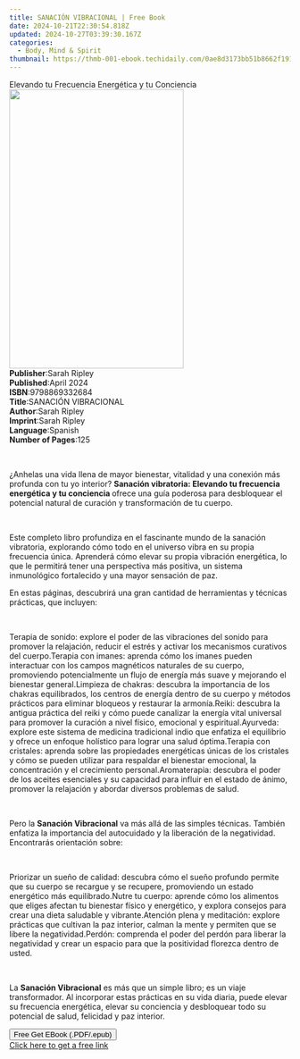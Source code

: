 ```yaml
---
title: SANACIÓN VIBRACIONAL | Free Book
date: 2024-10-21T22:30:54.818Z
updated: 2024-10-27T03:39:30.167Z
categories:
  - Body, Mind & Spirit
thumbnail: https://thmb-001-ebook.techidaily.com/0ae8d3173bb51b8662f191bb6e3f7477d588b8f90544b8f32bb50cfa3a399867.jpg
---
```

<main id="book-container">
  <div class="flex flex-col">
    <div class="book-brief flex-1 py-6 px-4 sm:p-6 md:py-10 md:px-8">
      <!-- brief-->
      <div class="book-brief-main">
        Elevando tu Frecuencia Energética y tu Conciencia
      </div>
    </div>
    <div
      class="book-meta-info flex-1 grid gap-4 col-start-1 col-end-3 row-start-1 sm:mb-6 sm:grid-cols-4 lg:gap-6 lg:col-start-2 lg:row-end-6 lg:row-span-6 lg:mb-0"
    >
      <div
        class="book-meta-info-left place-content-center mt-4 p-4 text-sm leading-6 col-start-2 col-span-2 dark:text-slate-400"
      >
        <img
          class="w-full h-500 object-cover rounded-lg sm:h-255 sm:col-span-2 lg:col-span-full"
          src="https://img-001-ebook.techidaily.com/409be5750b8850f0650fec5624e39a194a078cc9222c4e0b10860ab78c81492a.jpg"
          alt=""
          width="312"
          height="500"
        />
      </div>
      <div
        class="book-meta-info-right mt-2 col-start-1 row-start-2 col-span-3 self-center"
      >
        <!-- meta data  -->
        <div class="flex flex-col px-4 md:px-8">
          <div class="flex-1">
            <strong>Publisher</strong>:<span class="px-2">Sarah Ripley</span>
          </div>
          <div class="flex-1">
            <strong>Published</strong>:<span class="px-2">April 2024</span>
          </div>
          <div class="flex-1">
            <strong>ISBN</strong>:<span class="px-2">9798869332684</span>
          </div>
          <div class="flex-1">
            <strong>Title</strong>:<span class="px-2"
              >SANACIÓN VIBRACIONAL</span
            >
          </div>
          <div class="flex-1">
            <strong>Author</strong>:<span class="px-2">Sarah Ripley</span>
          </div>
          <div class="flex-1">
            <strong>Imprint</strong>:<span class="px-2">Sarah Ripley</span>
          </div>
          <div class="flex-1">
            <strong>Language</strong>:<span class="px-2">Spanish</span>
          </div>
          <div class="flex-1">
            <strong>Number of Pages</strong>:<span class="px-2">125</span>
          </div>
        </div>
      </div>
    </div>
    <div class="book-description flex-1 py-6 px-4 sm:p-6 md:py-10 md:px-8">
      <div class="book-description-main">
        <div accordion-content="" id="description">
          <p><br /></p>
          <p>
            ¿Anhelas una vida llena de mayor bienestar, vitalidad y una conexión
            más profunda con tu yo interior?
            <strong
              >Sanación vibratoria: Elevando tu frecuencia energética y tu
              conciencia </strong
            >ofrece una guía poderosa para desbloquear el potencial natural de
            curación y transformación de tu cuerpo.
          </p>
          <p><br /></p>
          <p>
            Este completo libro profundiza en el fascinante mundo de la sanación
            vibratoria, explorando cómo todo en el universo vibra en su propia
            frecuencia única. Aprenderá cómo elevar su propia vibración
            energética, lo que le permitirá tener una perspectiva más positiva,
            un sistema inmunológico fortalecido y una mayor sensación de paz.
          </p>
          <p>
            En estas páginas, descubrirá una gran cantidad de herramientas y
            técnicas prácticas, que incluyen:
          </p>
          <p><br /></p>
          Terapia de sonido: explore el poder de las vibraciones del sonido para
          promover la relajación, reducir el estrés y activar los mecanismos
          curativos del cuerpo.Terapia con imanes: aprenda cómo los imanes
          pueden interactuar con los campos magnéticos naturales de su cuerpo,
          promoviendo potencialmente un flujo de energía más suave y mejorando
          el bienestar general.Limpieza de chakras: descubra la importancia de
          los chakras equilibrados, los centros de energía dentro de su cuerpo y
          métodos prácticos para eliminar bloqueos y restaurar la armonía.Reiki:
          descubra la antigua práctica del reiki y cómo puede canalizar la
          energía vital universal para promover la curación a nivel físico,
          emocional y espiritual.Ayurveda: explore este sistema de medicina
          tradicional indio que enfatiza el equilibrio y ofrece un enfoque
          holístico para lograr una salud óptima.Terapia con cristales: aprenda
          sobre las propiedades energéticas únicas de los cristales y cómo se
          pueden utilizar para respaldar el bienestar emocional, la
          concentración y el crecimiento personal.Aromaterapia: descubra el
          poder de los aceites esenciales y su capacidad para influir en el
          estado de ánimo, promover la relajación y abordar diversos problemas
          de salud.
          <p><br /></p>
          <p>
            Pero la <strong>Sanación Vibracional</strong> va más allá de las
            simples técnicas. También enfatiza la importancia del autocuidado y
            la liberación de la negatividad. Encontrarás orientación sobre:
          </p>
          <p><br /></p>
          Priorizar un sueño de calidad: descubra cómo el sueño profundo permite
          que su cuerpo se recargue y se recupere, promoviendo un estado
          energético más equilibrado.Nutre tu cuerpo: aprende cómo los alimentos
          que eliges afectan tu bienestar físico y energético, y explora
          consejos para crear una dieta saludable y vibrante.Atención plena y
          meditación: explore prácticas que cultivan la paz interior, calman la
          mente y permiten que se libere la negatividad.Perdón: comprenda el
          poder del perdón para liberar la negatividad y crear un espacio para
          que la positividad florezca dentro de usted.
          <p><br /></p>
          <p>
            La <strong>Sanación Vibracional</strong> es más que un simple libro;
            es un viaje transformador. Al incorporar estas prácticas en su vida
            diaria, puede elevar su frecuencia energética, elevar su conciencia
            y desbloquear todo su potencial de salud, felicidad y paz interior.
          </p>
        </div>
        <div class="accordion-fader"></div>
      </div>
    </div>
    <div class="book-excerpts flex-1 py-6 px-4 sm:p-6 md:py-10 md:px-8"></div>
    <div
      class="book-about-author flex-1 py-6 px-4 sm:p-6 md:py-10 md:px-8"
    ></div>
    <div class="book-free-get flex-1 py-6 px-4 sm:p-6 md:py-10 md:px-8">
      <button
        id="btn-free-get"
        class="bg-blue-500 hover:bg-blue-700 text-white font-bold py-2 px-4 rounded"
      >
        Free Get EBook (.PDF/.epub)
      </button>
      <div id="countdown-display" class="px-2 text-lg mt-2"></div>
      <a
        id="free-link"
        class="hidden bg-blue-500 hover:bg-blue-700 text-white font-bold py-2 px-4 rounded"
        href="https://www.ebooks.com/en-us/book/211329475/sanaci-n-vibracional/sarah-ripley/"
        target="_blank"
        >Click here to get a free link</a
      >
    </div>
    <script>
      let countdownTime = 0;
      let countdownInterval = null;
      document
        .getElementById('btn-free-get')
        .addEventListener('click', startCountdown);
      function startCountdown() {
        countdownTime = new Date().getTime() + 60000 * 3;
        countdownInterval = setInterval(updateCountdown, 1000);
        document.getElementById('btn-free-get').disabled = true;
        document
          .getElementById('btn-free-get')
          .classList.add('bg-gray-500', 'cursor-not-allowed');
      }
      function updateCountdown() {
        let currentTime = new Date().getTime();
        let timeLeft = countdownTime - currentTime;
        let secondsLeft = Math.floor(timeLeft / 1000);
        document.getElementById('countdown-display').innerHTML =
          `Remaining time: ${secondsLeft} seconds.`;
        if (secondsLeft <= 0) {
          clearInterval(countdownInterval);
          document.getElementById('btn-free-get').classList.add('hidden');
          document.getElementById('free-link').classList.remove('hidden');
          document.getElementById('countdown-display').innerHTML = '';
        }
      }
    </script>
  </div>
</main>

<ins class="adsbygoogle"
      style="display:block"
      data-ad-client="ca-pub-7571918770474297"
      data-ad-slot="8358498916"
      data-ad-format="auto"
      data-full-width-responsive="true"></ins>
    
